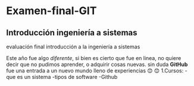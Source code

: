 
# Examen-final-GIT
## Introducción ingeniería a sistemas
evaluación final introducción a la ingeniería a sistemas 

Este año fue algo *diferente*, si bien es cierto que fue en linea, no quiere decir que no pudimos aprender, o adquirir cosas nuevas.
sin duda **GitHub** fue una entrada a un nuevo mundo lleno de experiencias :blush: :blush:
1.Cursos:
    -que es un sistema
    -tipos de software 
    -Github
